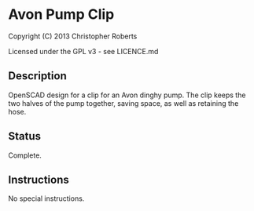 Avon Pump Clip
==============

Copyright (C) 2013 Christopher Roberts

Licensed under the GPL v3 - see LICENCE.md

Description
-----------
OpenSCAD design for a clip for an Avon dinghy pump. 
The clip keeps the two halves of the pump together, saving space, as well as retaining the hose.

Status
------
Complete.

Instructions
------------
No special instructions.

